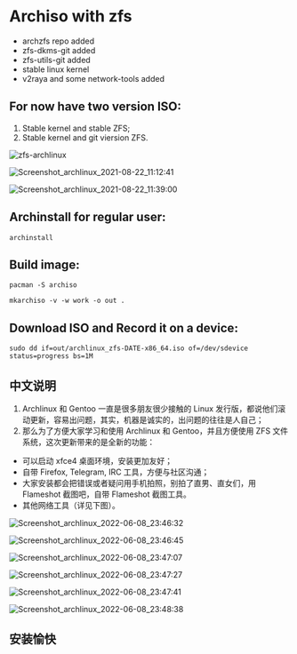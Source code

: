# Archiso with zfs

* archzfs repo added
* zfs-dkms-git added
* zfs-utils-git added
* stable linux kernel
* v2raya and some network-tools added

## For now have two version ISO:

1. Stable kernel and stable ZFS;
2. Stable kernel and git viersion ZFS.

![zfs-archlinux](https://user-images.githubusercontent.com/1161594/127529134-7044487b-fe96-4775-ad53-38fcd85a5030.png)

![Screenshot_archlinux_2021-08-22_11:12:41](https://user-images.githubusercontent.com/1161594/130341130-d2e29284-e6de-4900-ae22-9a92d3359fac.png)

![Screenshot_archlinux_2021-08-22_11:39:00](https://user-images.githubusercontent.com/1161594/130341182-e29139fb-2c0f-4e48-8abd-6e2c57b537c4.png)

## Archinstall for regular user:

```
archinstall
```

## Build image:

```
pacman -S archiso
```

```
mkarchiso -v -w work -o out .
```

## Download ISO and Record it on a device:

```
sudo dd if=out/archlinux_zfs-DATE-x86_64.iso of=/dev/sdevice status=progress bs=1M
```
## 中文说明 ##

1. Archlinux 和 Gentoo 一直是很多朋友很少接触的 Linux 发行版，都说他们滚动更新，容易出问题，其实，机器是诚实的，出问题的往往是人自己；
2. 那么为了方便大家学习和使用 Archlinux 和 Gentoo，并且方便使用 ZFS 文件系统，这次更新带来的是全新的功能：
  - 可以启动 xfce4 桌面环境，安装更加友好；
  - 自带 Firefox, Telegram, IRC 工具，方便与社区沟通；
  - 大家安装都会把错误或者疑问用手机拍照，别拍了直男、直女们，用 Flameshot 截图吧，自带 Flameshot 截图工具。
  - 其他网络工具（详见下图）。

![Screenshot_archlinux_2022-06-08_23:46:32](https://user-images.githubusercontent.com/1161594/172663643-1cb09286-6934-48b3-be87-f79ac26ccfc7.png)

![Screenshot_archlinux_2022-06-08_23:46:45](https://user-images.githubusercontent.com/1161594/172663927-8a2921a4-6e17-4cb6-a9a0-ab9dc3fd79d9.png)

![Screenshot_archlinux_2022-06-08_23:47:07](https://user-images.githubusercontent.com/1161594/172663979-8dddcf10-090b-486f-85b9-246051ee5bd6.png)

![Screenshot_archlinux_2022-06-08_23:47:27](https://user-images.githubusercontent.com/1161594/172664021-79bdee84-36ca-45fc-907e-711f29c6716d.png)

![Screenshot_archlinux_2022-06-08_23:47:41](https://user-images.githubusercontent.com/1161594/172664053-6c1efd44-b60d-436a-a653-4aa04e0fcb8f.png)

![Screenshot_archlinux_2022-06-08_23:48:38](https://user-images.githubusercontent.com/1161594/172664317-c3a5f7a6-a0fa-4da5-9509-3c9defe79791.png)

## 安装愉快 ##
